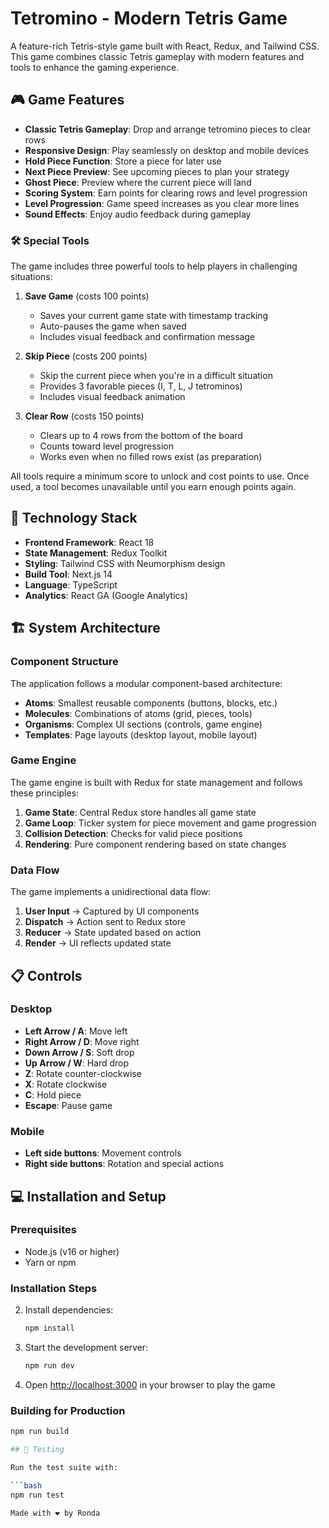 # Tetromino - Modern Tetris Game

A feature-rich Tetris-style game built with React, Redux, and Tailwind CSS. This game combines classic Tetris gameplay with modern features and tools to enhance the gaming experience.

## 🎮 Game Features

- **Classic Tetris Gameplay**: Drop and arrange tetromino pieces to clear rows
- **Responsive Design**: Play seamlessly on desktop and mobile devices
- **Hold Piece Function**: Store a piece for later use
- **Next Piece Preview**: See upcoming pieces to plan your strategy
- **Ghost Piece**: Preview where the current piece will land
- **Scoring System**: Earn points for clearing rows and level progression
- **Level Progression**: Game speed increases as you clear more lines
- **Sound Effects**: Enjoy audio feedback during gameplay

### 🛠 Special Tools

The game includes three powerful tools to help players in challenging situations:

1. **Save Game** (costs 100 points)
   - Saves your current game state with timestamp tracking
   - Auto-pauses the game when saved
   - Includes visual feedback and confirmation message

2. **Skip Piece** (costs 200 points)
   - Skip the current piece when you're in a difficult situation
   - Provides 3 favorable pieces (I, T, L, J tetrominos)
   - Includes visual feedback animation

3. **Clear Row** (costs 150 points)
   - Clears up to 4 rows from the bottom of the board
   - Counts toward level progression
   - Works even when no filled rows exist (as preparation)

All tools require a minimum score to unlock and cost points to use. Once used, a tool becomes unavailable until you earn enough points again.

## 🚀 Technology Stack

- **Frontend Framework**: React 18
- **State Management**: Redux Toolkit
- **Styling**: Tailwind CSS with Neumorphism design
- **Build Tool**: Next.js 14
- **Language**: TypeScript
- **Analytics**: React GA (Google Analytics)

## 🏗 System Architecture

### Component Structure

The application follows a modular component-based architecture:

- **Atoms**: Smallest reusable components (buttons, blocks, etc.)
- **Molecules**: Combinations of atoms (grid, pieces, tools)
- **Organisms**: Complex UI sections (controls, game engine)
- **Templates**: Page layouts (desktop layout, mobile layout)

### Game Engine

The game engine is built with Redux for state management and follows these principles:

1. **Game State**: Central Redux store handles all game state
2. **Game Loop**: Ticker system for piece movement and game progression
3. **Collision Detection**: Checks for valid piece positions
4. **Rendering**: Pure component rendering based on state changes

### Data Flow

The game implements a unidirectional data flow:

1. **User Input** → Captured by UI components
2. **Dispatch** → Action sent to Redux store
3. **Reducer** → State updated based on action
4. **Render** → UI reflects updated state

## 📋 Controls

### Desktop

- **Left Arrow / A**: Move left
- **Right Arrow / D**: Move right
- **Down Arrow / S**: Soft drop
- **Up Arrow / W**: Hard drop
- **Z**: Rotate counter-clockwise
- **X**: Rotate clockwise
- **C**: Hold piece
- **Escape**: Pause game

### Mobile

- **Left side buttons**: Movement controls
- **Right side buttons**: Rotation and special actions

## 💻 Installation and Setup

### Prerequisites

- Node.js (v16 or higher)
- Yarn or npm

### Installation Steps
2. Install dependencies:
   ```bash
   npm install

3. Start the development server:
   ```bash
   npm run dev

4. Open [http://localhost:3000](http://localhost:3000) in your browser to play the game

### Building for Production

```bash
npm run build

## 🧪 Testing

Run the test suite with:

```bash
npm run test

Made with ❤️ by Ronda
